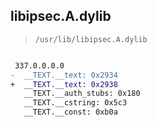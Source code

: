 ## libipsec.A.dylib

> `/usr/lib/libipsec.A.dylib`

```diff

 337.0.0.0.0
-  __TEXT.__text: 0x2934
+  __TEXT.__text: 0x2938
   __TEXT.__auth_stubs: 0x180
   __TEXT.__cstring: 0x5c3
   __TEXT.__const: 0xb0a

```
